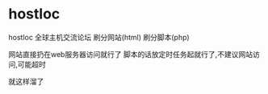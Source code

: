 # hostloc
hostloc 全球主机交流论坛 刷分网站(html) 刷分脚本(php)

网站直接扔在web服务器访问就行了
脚本的话放定时任务起就行了,不建议网站访问,可能超时

就这样溜了
